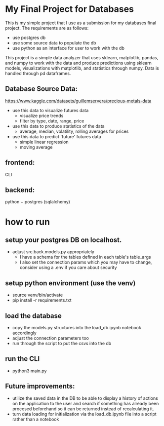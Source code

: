 
# My Final Project for Databases

This is my simple project that I use as a submission for my databases final project.
The requirements are as follows:
- use postgres db
- use some source data to populate the db
- use python as an interface for user to work with the db

This project is a simple data analyzer that uses sklearn, matplotlib, pandas, and numpy to work with the data and produce predictions using sklearn models, visualizations with matplotlib, and statistics through numpy. Data is handled through pd dataframes. 

## Database Source Data:

https://www.kaggle.com/datasets/guillemservera/precious-metals-data

- use this data to visualize futures data
    - visualize price trends
    - filter by type, date, range, price
- use this data to produce statistics of the data
    - average, median, volatility, rolling averages for prices
- use this data to predict 'future' futures data
    - simple linear regression
    - moving average

## frontend: 
CLI

## backend: 
python + postgres (sqlalchemy)

# how to run

## setup your postgres DB on localhost.

- adjust src.back.models.py appropriately 
    - I have a schema for the tables defined in each table's table_args
    - I also set the connection params which you may have to change, consider using a .env if you care about security

## setup python environment (use the venv)
- source venv/bin/activate
- pip install -r requirements.txt

## load the database 

- copy the models.py structures into the load_db.ipynb notebook accordingly
- adjust the connection parameters too
- run through the script to put the csvs into the db

## run the CLI
- python3 main.py

## Future improvements:

- utilize the saved data in the DB to be able to display a history of actions on the application to the user and search if something has already been procesed beforehand so it can be returned instead of recalculating it. 
- turn data loading for initialization via the load_db.ipynb file into a script rather than a notebook